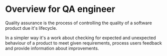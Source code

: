 # Overview for QA engineer 


Quality assurance is the process of controlling the quality of a software product due it's lifecycle.

In a simpler way it's a work about checking for expected and unexpected behaviour of a product to meet given requirements, process users feedback and provide information about improvements.
